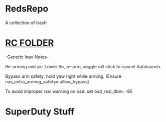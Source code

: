 # RedsRepo
A collection of trash





# [RC FOLDER](/RC-Stuff)

-Generic Inav Notes-

 Re-arming mid air: Lower thr, re-arm, wiggle roll stick to cancel Autolaunch.

 Bypass arm safety: hold yaw right while arming. (Ensure nav_extra_arming_safety= allow_bypass)

 To avoid improper rssi warning on osd:
set osd_rssi_dbm: -95



# SuperDuty Stuff
